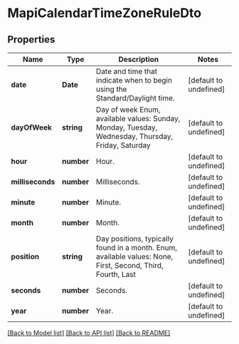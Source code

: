 
# MapiCalendarTimeZoneRuleDto

## Properties
Name | Type | Description | Notes
------------ | ------------- | ------------- | -------------
**date** | **Date** | Date and time that indicate when to begin using the Standard/Daylight time.              | [default to undefined]
**dayOfWeek** | **string** | Day of week Enum, available values: Sunday, Monday, Tuesday, Wednesday, Thursday, Friday, Saturday | [default to undefined]
**hour** | **number** | Hour.              | [default to undefined]
**milliseconds** | **number** | Milliseconds.              | [default to undefined]
**minute** | **number** | Minute.              | [default to undefined]
**month** | **number** | Month.              | [default to undefined]
**position** | **string** | Day positions, typically found in a month. Enum, available values: None, First, Second, Third, Fourth, Last | [default to undefined]
**seconds** | **number** | Seconds.              | [default to undefined]
**year** | **number** | Year.              | [default to undefined]



[[Back to Model list]](README.md#documentation-for-models) [[Back to API list]](README.md#documentation-for-api-endpoints) [[Back to README]](README.md)
